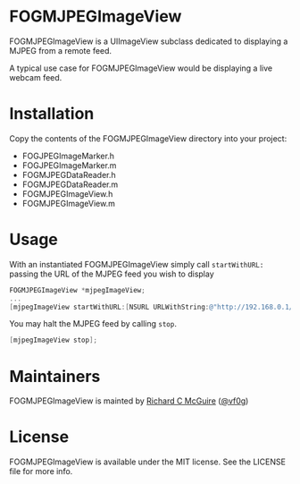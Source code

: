 FOGMJPEGImageView
=================

FOGMJPEGImageView is a UIImageView subclass dedicated to displaying a MJPEG from a remote feed.

A typical use case for FOGMJPEGImageView would be displaying a live webcam feed.

Installation
============

Copy the contents of the FOGMJPEGImageView directory into your project:

- FOGJPEGImageMarker.h
- FOGJPEGImageMarker.m
- FOGMJPEGDataReader.h
- FOGMJPEGDataReader.m
- FOGMJPEGImageView.h
- FOGMJPEGImageView.m

Usage
=====

With an instantiated FOGMJPEGImageView simply call `startWithURL:` passing the URL of the MJPEG feed you wish to display

```objective-c
FOGMJPEGImageView *mjpegImageView;
...
[mjpegImageView startWithURL:[NSURL URLWithString:@"http://192.168.0.1/mjpg/video.mjpg?camera=1"]];
```

You may halt the MJPEG feed by calling `stop`.

```objective-c
[mjpegImageView stop];
```

Maintainers
=======

FOGMJPEGImageView is mainted by [Richard C McGuire](https://github.com/vfog) ([@vf0g](https://twitter.com/vf0g))

License
=======

FOGMJPEGImageView is available under the MIT license. See the LICENSE file for more info.
